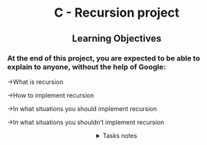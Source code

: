 <h1 align=center>C - Recursion project</h1>
<h2 align=center>Learning Objectives</h2>
<h3>At the end of this project, you are expected to be able to explain to anyone, without the help of Google:</h3>

→What is recursion

→How to implement recursion

→In what situations you should implement recursion

→In what situations you shouldn’t implement recursion

<details>
<summary align=center>Tasks notes</summary>
<h2>2-strlen_recursion.c</h2>
<img src=https://prepinsta.com/wp-content/uploads/2022/03/Calculate-length-of-The-String-Using-Recursion.webp>
</details>
